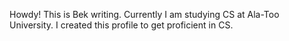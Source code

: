 Howdy! This is Bek writing. 
Currently I am studying CS at Ala-Too University.
I created this profile to get proficient in CS.

<!---
bzxrdrgn/bzxrdrgn is a ✨ special ✨ repository because its `README.md` (this file) appears on your GitHub profile.
You can click the Preview link to take a look at your changes.
--->
